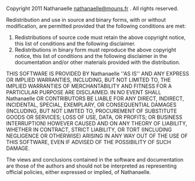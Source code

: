 Copyright 2011 Nathanaelle <nathanaelle@mouns.fr> . All rights reserved.

Redistribution and use in source and binary forms, with or without modification, are
permitted provided that the following conditions are met:

   1. Redistributions of source code must retain the above copyright notice, this list of
      conditions and the following disclaimer.
   2. Redistributions in binary form must reproduce the above copyright notice, this list
      of conditions and the following disclaimer in the documentation and/or other materials
      provided with the distribution.

THIS SOFTWARE IS PROVIDED BY Nathanaelle ''AS IS'' AND ANY EXPRESS OR IMPLIED
WARRANTIES, INCLUDING, BUT NOT LIMITED TO, THE IMPLIED WARRANTIES OF MERCHANTABILITY AND
FITNESS FOR A PARTICULAR PURPOSE ARE DISCLAIMED. IN NO EVENT SHALL Nathanaelle OR
CONTRIBUTORS BE LIABLE FOR ANY DIRECT, INDIRECT, INCIDENTAL, SPECIAL, EXEMPLARY, OR
CONSEQUENTIAL DAMAGES (INCLUDING, BUT NOT LIMITED TO, PROCUREMENT OF SUBSTITUTE GOODS OR
SERVICES; LOSS OF USE, DATA, OR PROFITS; OR BUSINESS INTERRUPTION) HOWEVER CAUSED AND ON
ANY THEORY OF LIABILITY, WHETHER IN CONTRACT, STRICT LIABILITY, OR TORT (INCLUDING
NEGLIGENCE OR OTHERWISE) ARISING IN ANY WAY OUT OF THE USE OF THIS SOFTWARE, EVEN IF
ADVISED OF THE POSSIBILITY OF SUCH DAMAGE.

The views and conclusions contained in the software and documentation are those of the
authors and should not be interpreted as representing official policies, either expressed
or implied, of Nathanaelle.

